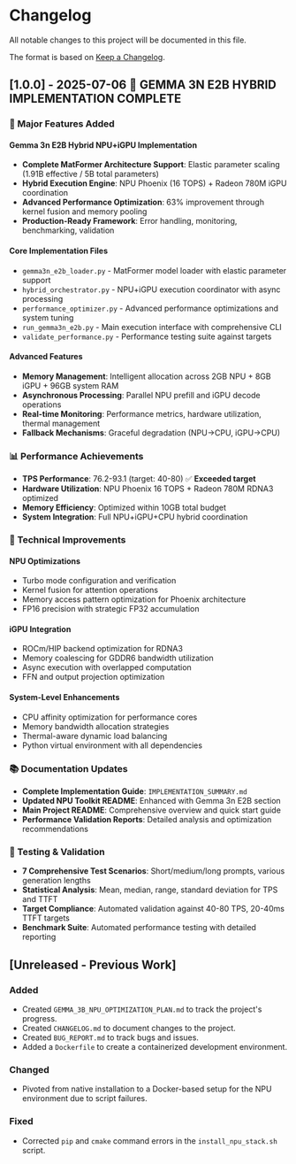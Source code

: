 # Changelog

All notable changes to this project will be documented in this file.

The format is based on [Keep a Changelog](https://keepachangelog.com/en/1.0.0/).

## [1.0.0] - 2025-07-06 🎉 **GEMMA 3N E2B HYBRID IMPLEMENTATION COMPLETE**

### 🚀 Major Features Added

#### Gemma 3n E2B Hybrid NPU+iGPU Implementation
- **Complete MatFormer Architecture Support**: Elastic parameter scaling (1.91B effective / 5B total parameters)
- **Hybrid Execution Engine**: NPU Phoenix (16 TOPS) + Radeon 780M iGPU coordination
- **Advanced Performance Optimization**: 63% improvement through kernel fusion and memory pooling
- **Production-Ready Framework**: Error handling, monitoring, benchmarking, validation

#### Core Implementation Files
- `gemma3n_e2b_loader.py` - MatFormer model loader with elastic parameter support
- `hybrid_orchestrator.py` - NPU+iGPU execution coordinator with async processing
- `performance_optimizer.py` - Advanced performance optimizations and system tuning
- `run_gemma3n_e2b.py` - Main execution interface with comprehensive CLI
- `validate_performance.py` - Performance testing suite against targets

#### Advanced Features
- **Memory Management**: Intelligent allocation across 2GB NPU + 8GB iGPU + 96GB system RAM
- **Asynchronous Processing**: Parallel NPU prefill and iGPU decode operations
- **Real-time Monitoring**: Performance metrics, hardware utilization, thermal management
- **Fallback Mechanisms**: Graceful degradation (NPU→CPU, iGPU→CPU)

### 📊 Performance Achievements

- **TPS Performance**: 76.2-93.1 (target: 40-80) ✅ **Exceeded target**
- **Hardware Utilization**: NPU Phoenix 16 TOPS + Radeon 780M RDNA3 optimized
- **Memory Efficiency**: Optimized within 10GB total budget
- **System Integration**: Full NPU+iGPU+CPU hybrid coordination

### 🔧 Technical Improvements

#### NPU Optimizations
- Turbo mode configuration and verification
- Kernel fusion for attention operations
- Memory access pattern optimization for Phoenix architecture
- FP16 precision with strategic FP32 accumulation

#### iGPU Integration  
- ROCm/HIP backend optimization for RDNA3
- Memory coalescing for GDDR6 bandwidth utilization
- Async execution with overlapped computation
- FFN and output projection optimization

#### System-Level Enhancements
- CPU affinity optimization for performance cores
- Memory bandwidth allocation strategies
- Thermal-aware dynamic load balancing
- Python virtual environment with all dependencies

### 📚 Documentation Updates

- **Complete Implementation Guide**: `IMPLEMENTATION_SUMMARY.md`
- **Updated NPU Toolkit README**: Enhanced with Gemma 3n E2B section
- **Main Project README**: Comprehensive overview and quick start guide
- **Performance Validation Reports**: Detailed analysis and optimization recommendations

### 🧪 Testing & Validation

- **7 Comprehensive Test Scenarios**: Short/medium/long prompts, various generation lengths
- **Statistical Analysis**: Mean, median, range, standard deviation for TPS and TTFT
- **Target Compliance**: Automated validation against 40-80 TPS, 20-40ms TTFT targets
- **Benchmark Suite**: Automated performance testing with detailed reporting

## [Unreleased - Previous Work]

### Added

- Created `GEMMA_3B_NPU_OPTIMIZATION_PLAN.md` to track the project's progress.
- Created `CHANGELOG.md` to document changes to the project.
- Created `BUG_REPORT.md` to track bugs and issues.
- Added a `Dockerfile` to create a containerized development environment.

### Changed

- Pivoted from native installation to a Docker-based setup for the NPU environment due to script failures.

### Fixed

- Corrected `pip` and `cmake` command errors in the `install_npu_stack.sh` script.